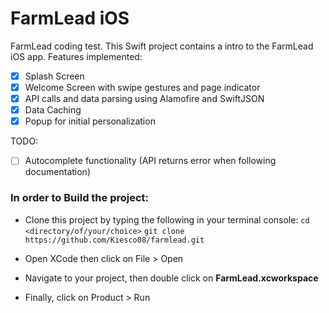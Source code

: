 # FarmLead iOS
FarmLead coding test. This Swift project contains a intro to the FarmLead iOS app. Features implemented:
- [x] Splash Screen
- [x] Welcome Screen with swipe gestures and page indicator
- [x] API calls and data parsing using Alamofire and SwiftJSON
- [x] Data Caching
- [x] Popup for initial personalization

TODO:
- [ ] Autocomplete functionality (API returns error when following documentation)

### In order to Build the project:
- Clone this project by typing the following in your terminal console:
`cd <directory/of/your/choice>`
`git clone https://github.com/Kiesco08/farmlead.git`

- Open XCode then click on File > Open

- Navigate to your project, then double click on **FarmLead.xcworkspace**

- Finally, click on Product > Run
